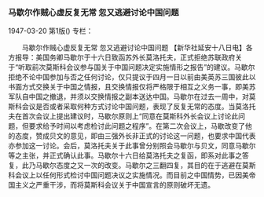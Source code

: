 ### 马歇尔作贼心虚反复无常  忽又逃避讨论中国问题

1947-03-20
第1版()
专栏：

　　马歇尔作贼心虚反复无常
    忽又逃避讨论中国问题
    【新华社延安十八日电】各方报导：美国务卿马歇尔于十六日致函苏外长莫洛托夫，正式拒绝苏联政府关于“听取前次莫斯科会议参与国关于中国问题决定实施情形之报告”的建议。马歇尔拒绝不论中国参加与否之任何讨论，仅只提议于四月一日以前由美英苏三国彼此以书面方式交换关于中国之情报，且交换情报仅将严格限于相互之义务一事，即美苏军队自中国之撤退，并须以交换情报之副本送达中国。马歇尔在过去一周中，对莫斯科会议是否或者采取何种方式讨论中国问题，表现了反复无常的态度。当莫洛托夫在首次会议上提出建议时，马歇尔原则上“同意在莫斯科外长会议上讨论此问题，但要求给予时间以考虑检讨此问题之程序”。在第二次会议上，马歇改变了他的态度，赞成贝文的意见，即由三强外长非正式的讨论这一问题，也要求中国代表亦参加这一讨论。会后，莫洛托夫关于此事曾分别照会马歇尔与贝文，同意马歇尔等之主张，并正式确认此事。马歇尔十六日给莫洛托夫之复函，即系对此事之答复，此乃马歇尔态度之又一次的改变。马歇尔之三翻四复，其目的在于逃避在莫斯科会议上以任何形式检讨中国问题决议之实施情况。而目前之中国情势，已因美帝国主义之严重干涉，而将莫斯科会议关于中国宣言的原则破坏无遗。
